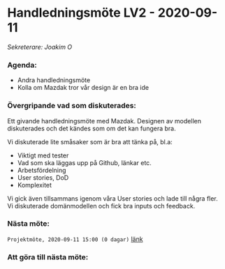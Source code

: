 # Handledningsmöte LV2 - 2020-09-11
*Sekreterare: Joakim O*

### Agenda:
- Andra handledningsmöte
- Kolla om Mazdak tror vår design är en bra ide

### Övergripande vad som diskuterades:

Ett givande handledningsmöte med Mazdak. Designen av modellen diskuterades och det kändes som om det kan fungera bra.

Vi diskuterade lite småsaker som är bra att tänka på, bl.a:
- Viktigt med tester
- Vad som ska läggas upp på Github, länkar etc.
- Arbetsfördelning
- User stories, DoD
- Komplexitet

Vi gick även tillsammans igenom våra User stories och lade till några fler. <br>
Vi diskuterade domänmodellen och fick bra inputs och feedback. 

### Nästa möte:
```Projektmöte, 2020-09-11 15:00 (0 dagar)``` [länk](#)

### Att göra till nästa möte:
